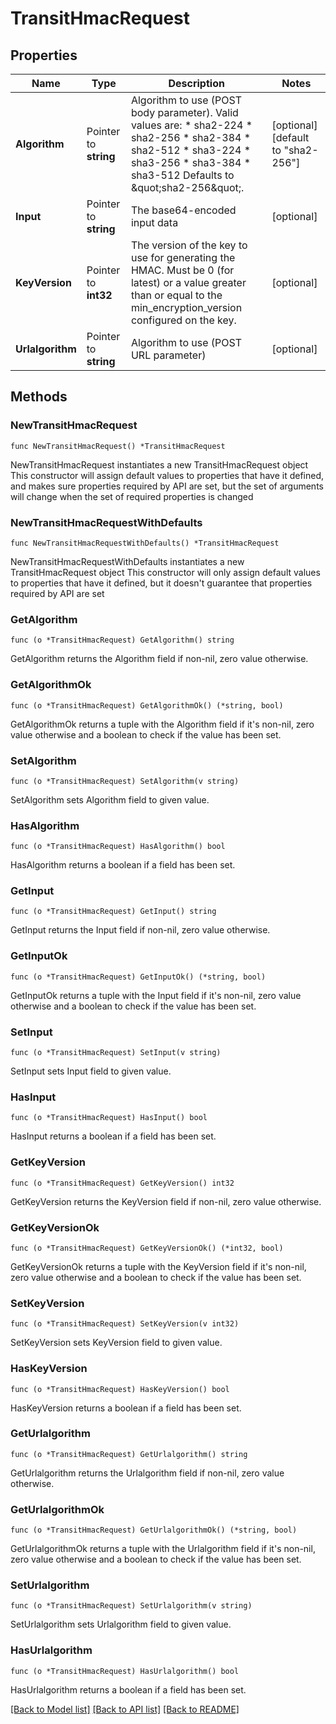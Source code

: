 # TransitHmacRequest

## Properties

Name | Type | Description | Notes
------------ | ------------- | ------------- | -------------
**Algorithm** | Pointer to **string** | Algorithm to use (POST body parameter). Valid values are: * sha2-224 * sha2-256 * sha2-384 * sha2-512 * sha3-224 * sha3-256 * sha3-384 * sha3-512 Defaults to \&quot;sha2-256\&quot;. | [optional] [default to "sha2-256"]
**Input** | Pointer to **string** | The base64-encoded input data | [optional] 
**KeyVersion** | Pointer to **int32** | The version of the key to use for generating the HMAC. Must be 0 (for latest) or a value greater than or equal to the min_encryption_version configured on the key. | [optional] 
**Urlalgorithm** | Pointer to **string** | Algorithm to use (POST URL parameter) | [optional] 

## Methods

### NewTransitHmacRequest

`func NewTransitHmacRequest() *TransitHmacRequest`

NewTransitHmacRequest instantiates a new TransitHmacRequest object
This constructor will assign default values to properties that have it defined,
and makes sure properties required by API are set, but the set of arguments
will change when the set of required properties is changed

### NewTransitHmacRequestWithDefaults

`func NewTransitHmacRequestWithDefaults() *TransitHmacRequest`

NewTransitHmacRequestWithDefaults instantiates a new TransitHmacRequest object
This constructor will only assign default values to properties that have it defined,
but it doesn't guarantee that properties required by API are set

### GetAlgorithm

`func (o *TransitHmacRequest) GetAlgorithm() string`

GetAlgorithm returns the Algorithm field if non-nil, zero value otherwise.

### GetAlgorithmOk

`func (o *TransitHmacRequest) GetAlgorithmOk() (*string, bool)`

GetAlgorithmOk returns a tuple with the Algorithm field if it's non-nil, zero value otherwise
and a boolean to check if the value has been set.

### SetAlgorithm

`func (o *TransitHmacRequest) SetAlgorithm(v string)`

SetAlgorithm sets Algorithm field to given value.

### HasAlgorithm

`func (o *TransitHmacRequest) HasAlgorithm() bool`

HasAlgorithm returns a boolean if a field has been set.

### GetInput

`func (o *TransitHmacRequest) GetInput() string`

GetInput returns the Input field if non-nil, zero value otherwise.

### GetInputOk

`func (o *TransitHmacRequest) GetInputOk() (*string, bool)`

GetInputOk returns a tuple with the Input field if it's non-nil, zero value otherwise
and a boolean to check if the value has been set.

### SetInput

`func (o *TransitHmacRequest) SetInput(v string)`

SetInput sets Input field to given value.

### HasInput

`func (o *TransitHmacRequest) HasInput() bool`

HasInput returns a boolean if a field has been set.

### GetKeyVersion

`func (o *TransitHmacRequest) GetKeyVersion() int32`

GetKeyVersion returns the KeyVersion field if non-nil, zero value otherwise.

### GetKeyVersionOk

`func (o *TransitHmacRequest) GetKeyVersionOk() (*int32, bool)`

GetKeyVersionOk returns a tuple with the KeyVersion field if it's non-nil, zero value otherwise
and a boolean to check if the value has been set.

### SetKeyVersion

`func (o *TransitHmacRequest) SetKeyVersion(v int32)`

SetKeyVersion sets KeyVersion field to given value.

### HasKeyVersion

`func (o *TransitHmacRequest) HasKeyVersion() bool`

HasKeyVersion returns a boolean if a field has been set.

### GetUrlalgorithm

`func (o *TransitHmacRequest) GetUrlalgorithm() string`

GetUrlalgorithm returns the Urlalgorithm field if non-nil, zero value otherwise.

### GetUrlalgorithmOk

`func (o *TransitHmacRequest) GetUrlalgorithmOk() (*string, bool)`

GetUrlalgorithmOk returns a tuple with the Urlalgorithm field if it's non-nil, zero value otherwise
and a boolean to check if the value has been set.

### SetUrlalgorithm

`func (o *TransitHmacRequest) SetUrlalgorithm(v string)`

SetUrlalgorithm sets Urlalgorithm field to given value.

### HasUrlalgorithm

`func (o *TransitHmacRequest) HasUrlalgorithm() bool`

HasUrlalgorithm returns a boolean if a field has been set.


[[Back to Model list]](../README.md#documentation-for-models) [[Back to API list]](../README.md#documentation-for-api-endpoints) [[Back to README]](../README.md)


